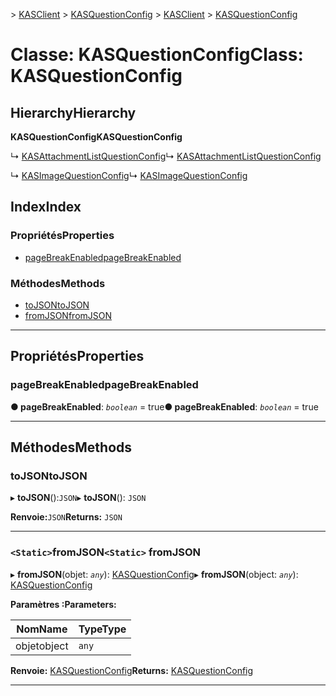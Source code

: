 <span data-ttu-id="6921b-101">[](../README.md) > [KASClient](../modules/kasclient.md) > [KASQuestionConfig](../classes/kasclient.kasquestionconfig.md)</span><span class="sxs-lookup"><span data-stu-id="6921b-101">[](../README.md) > [KASClient](../modules/kasclient.md) > [KASQuestionConfig](../classes/kasclient.kasquestionconfig.md)</span></span>

# <a name="class-kasquestionconfig"></a><span data-ttu-id="6921b-102">Classe: KASQuestionConfig</span><span class="sxs-lookup"><span data-stu-id="6921b-102">Class: KASQuestionConfig</span></span>

## <a name="hierarchy"></a><span data-ttu-id="6921b-103">Hierarchy</span><span class="sxs-lookup"><span data-stu-id="6921b-103">Hierarchy</span></span>

<span data-ttu-id="6921b-104">**KASQuestionConfig**</span><span class="sxs-lookup"><span data-stu-id="6921b-104">**KASQuestionConfig**</span></span>

<span data-ttu-id="6921b-105">↳ [KASAttachmentListQuestionConfig](kasclient.kasattachmentlistquestionconfig.md)</span><span class="sxs-lookup"><span data-stu-id="6921b-105">↳  [KASAttachmentListQuestionConfig](kasclient.kasattachmentlistquestionconfig.md)</span></span>

<span data-ttu-id="6921b-106">↳ [KASImageQuestionConfig](kasclient.kasimagequestionconfig.md)</span><span class="sxs-lookup"><span data-stu-id="6921b-106">↳  [KASImageQuestionConfig](kasclient.kasimagequestionconfig.md)</span></span>

## <a name="index"></a><span data-ttu-id="6921b-107">Index</span><span class="sxs-lookup"><span data-stu-id="6921b-107">Index</span></span>

### <a name="properties"></a><span data-ttu-id="6921b-108">Propriétés</span><span class="sxs-lookup"><span data-stu-id="6921b-108">Properties</span></span>

* [<span data-ttu-id="6921b-109">pageBreakEnabled</span><span class="sxs-lookup"><span data-stu-id="6921b-109">pageBreakEnabled</span></span>](kasclient.kasquestionconfig.md#pagebreakenabled)
### <a name="methods"></a><span data-ttu-id="6921b-110">Méthodes</span><span class="sxs-lookup"><span data-stu-id="6921b-110">Methods</span></span>

* [<span data-ttu-id="6921b-111">toJSON</span><span class="sxs-lookup"><span data-stu-id="6921b-111">toJSON</span></span>](kasclient.kasquestionconfig.md#tojson)
* [<span data-ttu-id="6921b-112">fromJSON</span><span class="sxs-lookup"><span data-stu-id="6921b-112">fromJSON</span></span>](kasclient.kasquestionconfig.md#fromjson)

---

## <a name="properties"></a><span data-ttu-id="6921b-113">Propriétés</span><span class="sxs-lookup"><span data-stu-id="6921b-113">Properties</span></span>

<a id="pagebreakenabled"></a>

###  <a name="pagebreakenabled"></a><span data-ttu-id="6921b-114">pageBreakEnabled</span><span class="sxs-lookup"><span data-stu-id="6921b-114">pageBreakEnabled</span></span>

<span data-ttu-id="6921b-115">**● pageBreakEnabled**: *`boolean`* = true</span><span class="sxs-lookup"><span data-stu-id="6921b-115">**● pageBreakEnabled**: *`boolean`* = true</span></span>

___

## <a name="methods"></a><span data-ttu-id="6921b-116">Méthodes</span><span class="sxs-lookup"><span data-stu-id="6921b-116">Methods</span></span>

<a id="tojson"></a>

###  <a name="tojson"></a><span data-ttu-id="6921b-117">toJSON</span><span class="sxs-lookup"><span data-stu-id="6921b-117">toJSON</span></span>

<span data-ttu-id="6921b-118">▸ **toJSON**():`JSON`</span><span class="sxs-lookup"><span data-stu-id="6921b-118">▸ **toJSON**(): `JSON`</span></span>

<span data-ttu-id="6921b-119">**Renvoie:**`JSON`</span><span class="sxs-lookup"><span data-stu-id="6921b-119">**Returns:** `JSON`</span></span>

___
<a id="fromjson"></a>

### <a name="static-fromjson"></a><span data-ttu-id="6921b-120">`<Static>`fromJSON</span><span class="sxs-lookup"><span data-stu-id="6921b-120">`<Static>` fromJSON</span></span>

<span data-ttu-id="6921b-121">▸ **fromJSON**(objet: *`any`*): [KASQuestionConfig](kasclient.kasquestionconfig.md)</span><span class="sxs-lookup"><span data-stu-id="6921b-121">▸ **fromJSON**(object: *`any`*): [KASQuestionConfig](kasclient.kasquestionconfig.md)</span></span>

<span data-ttu-id="6921b-122">**Paramètres :**</span><span class="sxs-lookup"><span data-stu-id="6921b-122">**Parameters:**</span></span>

| <span data-ttu-id="6921b-123">Nom</span><span class="sxs-lookup"><span data-stu-id="6921b-123">Name</span></span> | <span data-ttu-id="6921b-124">Type</span><span class="sxs-lookup"><span data-stu-id="6921b-124">Type</span></span> |
| ------ | ------ |
| <span data-ttu-id="6921b-125">objet</span><span class="sxs-lookup"><span data-stu-id="6921b-125">object</span></span> | `any` |

<span data-ttu-id="6921b-126">**Renvoie:** [KASQuestionConfig](kasclient.kasquestionconfig.md)</span><span class="sxs-lookup"><span data-stu-id="6921b-126">**Returns:** [KASQuestionConfig](kasclient.kasquestionconfig.md)</span></span>

___

